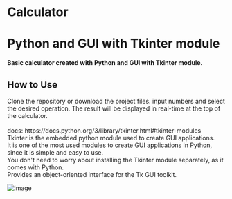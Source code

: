# Calculator
<h1> Python and GUI with Tkinter module </h1>
<b> Basic calculator created with Python and GUI with Tkinter module. </b>
<br>

<h2> How to Use </h2>
Clone the repository or download the project files.
input numbers and select the desired operation.
The result will be displayed in real-time at the top of the calculator.
<br>


<br>
docs: https://docs.python.org/3/library/tkinter.html#tkinter-modules
<br>
Tkinter is the embedded python module used to create GUI applications. 
<br>
It is one of the most used modules to create GUI applications in Python, since it is simple and easy to use.
<br>
You don't need to worry about installing the Tkinter module separately, as it comes with Python.
<br>
Provides an object-oriented interface for the Tk GUI toolkit.


![image](https://github.com/MPDevuy/Calculator/assets/61568369/81cb1cc7-ace7-4eb6-84ea-217b78dbd18f)






